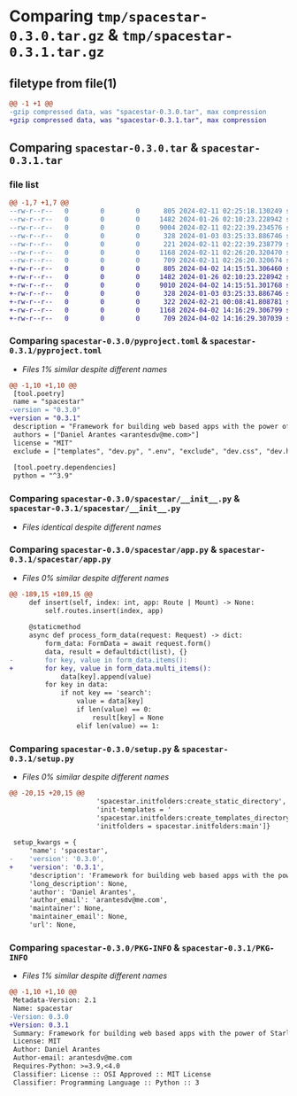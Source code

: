 # Comparing `tmp/spacestar-0.3.0.tar.gz` & `tmp/spacestar-0.3.1.tar.gz`

## filetype from file(1)

```diff
@@ -1 +1 @@
-gzip compressed data, was "spacestar-0.3.0.tar", max compression
+gzip compressed data, was "spacestar-0.3.1.tar", max compression
```

## Comparing `spacestar-0.3.0.tar` & `spacestar-0.3.1.tar`

### file list

```diff
@@ -1,7 +1,7 @@
--rw-r--r--   0        0        0      805 2024-02-11 02:25:18.130249 spacestar-0.3.0/pyproject.toml
--rw-r--r--   0        0        0     1482 2024-01-26 02:10:23.228942 spacestar-0.3.0/spacestar/__init__.py
--rw-r--r--   0        0        0     9004 2024-02-11 02:22:39.234576 spacestar-0.3.0/spacestar/app.py
--rw-r--r--   0        0        0      328 2024-01-03 03:25:33.886746 spacestar-0.3.0/spacestar/context.py
--rw-r--r--   0        0        0      221 2024-02-11 02:22:39.238779 spacestar-0.3.0/spacestar/model.py
--rw-r--r--   0        0        0     1168 2024-02-11 02:26:20.320470 spacestar-0.3.0/setup.py
--rw-r--r--   0        0        0      709 2024-02-11 02:26:20.320674 spacestar-0.3.0/PKG-INFO
+-rw-r--r--   0        0        0      805 2024-04-02 14:15:51.306460 spacestar-0.3.1/pyproject.toml
+-rw-r--r--   0        0        0     1482 2024-01-26 02:10:23.228942 spacestar-0.3.1/spacestar/__init__.py
+-rw-r--r--   0        0        0     9010 2024-04-02 14:15:51.301768 spacestar-0.3.1/spacestar/app.py
+-rw-r--r--   0        0        0      328 2024-01-03 03:25:33.886746 spacestar-0.3.1/spacestar/context.py
+-rw-r--r--   0        0        0      322 2024-02-21 00:08:41.808781 spacestar-0.3.1/spacestar/model.py
+-rw-r--r--   0        0        0     1168 2024-04-02 14:16:29.306799 spacestar-0.3.1/setup.py
+-rw-r--r--   0        0        0      709 2024-04-02 14:16:29.307039 spacestar-0.3.1/PKG-INFO
```

### Comparing `spacestar-0.3.0/pyproject.toml` & `spacestar-0.3.1/pyproject.toml`

 * *Files 1% similar despite different names*

```diff
@@ -1,10 +1,10 @@
 [tool.poetry]
 name = "spacestar"
-version = "0.3.0"
+version = "0.3.1"
 description = "Framework for building web based apps with the power of Starlette, Pydantic and Deta Space."
 authors = ["Daniel Arantes <arantesdv@me.com>"]
 license = "MIT"
 exclude = ["templates", "dev.py", ".env", "exclude", "dev.css", "dev.html", "dev.js"]
 
 [tool.poetry.dependencies]
 python = "^3.9"
```

### Comparing `spacestar-0.3.0/spacestar/__init__.py` & `spacestar-0.3.1/spacestar/__init__.py`

 * *Files identical despite different names*

### Comparing `spacestar-0.3.0/spacestar/app.py` & `spacestar-0.3.1/spacestar/app.py`

 * *Files 0% similar despite different names*

```diff
@@ -189,15 +189,15 @@
     def insert(self, index: int, app: Route | Mount) -> None:
         self.routes.insert(index, app)
         
     @staticmethod
     async def process_form_data(request: Request) -> dict:
         form_data: FormData = await request.form()
         data, result = defaultdict(list), {}
-        for key, value in form_data.items():
+        for key, value in form_data.multi_items():
             data[key].append(value)
         for key in data:
             if not key == 'search':
                 value = data[key]
                 if len(value) == 0:
                     result[key] = None
                 elif len(value) == 1:
```

### Comparing `spacestar-0.3.0/setup.py` & `spacestar-0.3.1/setup.py`

 * *Files 0% similar despite different names*

```diff
@@ -20,15 +20,15 @@
                      'spacestar.initfolders:create_static_directory',
                      'init-templates = '
                      'spacestar.initfolders:create_templates_directory',
                      'initfolders = spacestar.initfolders:main']}
 
 setup_kwargs = {
     'name': 'spacestar',
-    'version': '0.3.0',
+    'version': '0.3.1',
     'description': 'Framework for building web based apps with the power of Starlette, Pydantic and Deta Space.',
     'long_description': None,
     'author': 'Daniel Arantes',
     'author_email': 'arantesdv@me.com',
     'maintainer': None,
     'maintainer_email': None,
     'url': None,
```

### Comparing `spacestar-0.3.0/PKG-INFO` & `spacestar-0.3.1/PKG-INFO`

 * *Files 1% similar despite different names*

```diff
@@ -1,10 +1,10 @@
 Metadata-Version: 2.1
 Name: spacestar
-Version: 0.3.0
+Version: 0.3.1
 Summary: Framework for building web based apps with the power of Starlette, Pydantic and Deta Space.
 License: MIT
 Author: Daniel Arantes
 Author-email: arantesdv@me.com
 Requires-Python: >=3.9,<4.0
 Classifier: License :: OSI Approved :: MIT License
 Classifier: Programming Language :: Python :: 3
```

